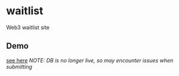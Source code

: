 # waitlist
Web3 waitlist site

## Demo
[see here](https://refound-waitlist.vercel.app/)
*NOTE: DB is no longer live, so may encounter issues when submitting*
